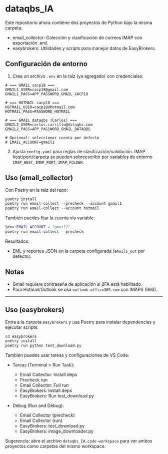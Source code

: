 # dataqbs_IA

Este repositorio ahora contiene dos proyectos de Python bajo la misma carpeta:

- email_collector: Colección y clasificación de correos IMAP con exportación .eml.
- easybrokers: Utilidades y scripts para manejar datos de EasyBrokers.

## Configuración de entorno

1) Crea un archivo `.env` en la raíz (ya agregado) con credenciales:

```
# === GMAIL cacp18 ===
GMAIL1_USER=cacp18@gmail.com
GMAIL1_PASS=APP_PASSWORD_GMAIL_CACP18

# === HOTMAIL cacp18 ===
HOTMAIL_USER=cacp18@hotmail.com
HOTMAIL_PASS=PASSWORD_HOTMAIL

# === GMAIL dataqbs (Carlos) ===
GMAIL2_USER=carlos.carrillo@dataqbs.com
GMAIL2_PASS=APP_PASSWORD_GMAIL_DATAQBS

# Opcional: seleccionar cuenta por defecto
# EMAIL_ACCOUNT=gmail1
```

2) Ajusta `config.yaml` para reglas de clasificación/validación. IMAP host/port/carpeta se pueden sobreescribir por variables de entorno `IMAP_HOST`, `IMAP_PORT`, `IMAP_FOLDER`.

## Uso (email_collector)

Con Poetry en la raíz del repo:

```powershell
poetry install
poetry run email-collect --precheck --account gmail1
poetry run email-collect --account hotmail
```

También puedes fijar la cuenta vía variable:

```powershell
$env:EMAIL_ACCOUNT = "gmail2"
poetry run email-collect --precheck
```

Resultados:
- EML y reportes JSON en la carpeta configurada (`emails_out` por defecto).

## Notas
- Gmail requiere contraseña de aplicación si 2FA está habilitado.
- Para Hotmail/Outlook se usa `outlook.office365.com` con IMAPS (993).

---

## Uso (easybrokers)

Entra a la carpeta `easybrokers` y usa Poetry para instalar dependencias y ejecutar scripts:

```powershell
cd easybrokers
poetry install
poetry run python test_download.py
```

También puedes usar tareas y configuraciones de VS Code:

- Tareas (Terminal > Run Task):
	- Email Collector: Install deps
	- Precheck run
	- Email Collector: Full run
	- EasyBrokers: Install deps
	- EasyBrokers: Run test_download.py

- Debug (Run and Debug):
	- Email Collector (precheck)
	- Email Collector (run)
	- EasyBrokers: test_download.py
	- EasyBrokers: image_downloader.py

Sugerencia: abre el archivo `dataqbs_IA.code-workspace` para ver ambos proyectos como carpetas del mismo workspace.
